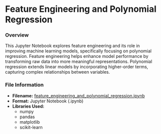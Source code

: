 # Feature Engineering and Polynomial Regression
### Overview
This Jupyter Notebook explores feature engineering and its role in improving machine learning models, specifically focusing on polynomial regression. Feature engineering helps enhance model performance by transforming raw data into more meaningful representations. Polynomial regression extends linear models by incorporating higher-order terms, capturing complex relationships between variables.
### File Information
- **Filename:** [feature_engineering_and_polynomial_regression.ipynb](https://github.com/tamunoWoks/feature_engineering_and_polynomial_regression_practice/blob/main/feature_engineering_and_polynomial_regression.ipynb.ipynb)
- **Format:** Jupyter Notebook (.ipynb)
- **Libraries Used:**
  - numpy
  - pandas
  - matplotlib
  - scikit-learn

